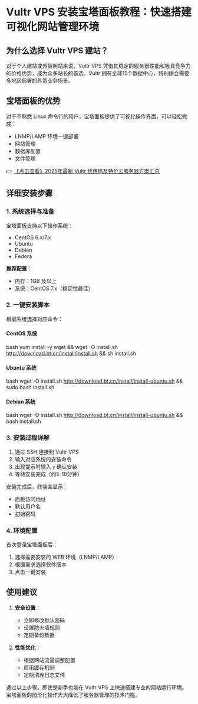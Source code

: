 # Vultr VPS 安装宝塔面板教程：快速搭建可视化网站管理环境

## 为什么选择 Vultr VPS 建站？

对于个人建站或外贸网站来说，Vultr VPS 凭借其稳定的服务器性能和极具竞争力的价格优势，成为众多站长的首选。Vultr 拥有全球15个数据中心，特别适合需要多地区部署的外贸业务场景。

## 宝塔面板的优势

对于不熟悉 Linux 命令行的用户，宝塔面板提供了可视化操作界面，可以轻松完成：

- LNMP/LAMP 环境一键部署
- 网站管理
- 数据库配置
- 文件管理

👉 [【点击查看】2025年最新 Vultr 优惠码及特价云服务器方案汇总](https://bit.ly/VuLtr)

## 详细安装步骤

### 1. 系统选择与准备

宝塔面板支持以下操作系统：
- CentOS 6.x/7.x
- Ubuntu
- Debian
- Fedora

**推荐配置**：
- 内存：1GB 及以上
- 系统：CentOS 7.x（稳定性最佳）

### 2. 一键安装脚本

根据系统选择对应命令：

#### CentOS 系统
bash
yum install -y wget && wget -O install.sh http://download.bt.cn/install/install.sh && sh install.sh

#### Ubuntu 系统
bash
wget -O install.sh http://download.bt.cn/install/install-ubuntu.sh && sudo bash install.sh

#### Debian 系统
bash
wget -O install.sh http://download.bt.cn/install/install-ubuntu.sh && bash install.sh

### 3. 安装过程详解

1. 通过 SSH 连接到 Vultr VPS
2. 输入对应系统的安装命令
3. 出现提示时输入 `y` 确认安装
4. 等待安装完成（约5-10分钟）

安装完成后，终端会显示：
- 面板访问地址
- 默认用户名
- 初始密码

### 4. 环境配置

首次登录宝塔面板后：
1. 选择需要安装的 WEB 环境（LNMP/LAMP）
2. 根据需求选择软件版本
3. 点击一键安装

## 使用建议

1. **安全设置**：
   - 立即修改默认密码
   - 设置防火墙规则
   - 定期备份数据

2. **性能优化**：
   - 根据网站流量调整配置
   - 启用缓存机制
   - 定期清理日志文件

通过以上步骤，即使是新手也能在 Vultr VPS 上快速搭建专业的网站运行环境。宝塔面板的图形化操作大大降低了服务器管理的技术门槛。